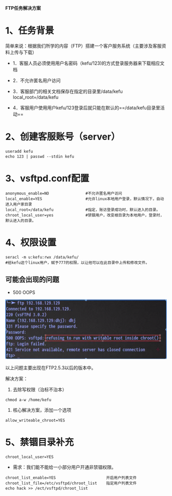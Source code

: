 **FTP任务解决方案**

# 1、任务背景

简单来说：根据我们所学的内容（FTP）搭建一个客户服务系统（主要涉及客服资料上传与下载）

- 1．客服人员必须使用用户名密码（kefu/123)的方式登录服务器来下载相应文档

- 2．不允许匿名用户访问

- 3．客服部门的相关文档保存在指定的目录里/data/kefu	local_root=/data/kefu

- 4．客服用户使用用户kefu/123登录后就只能在默认的==/data/kefu目录里活动==

# 2、创建客服账号（server）

```
useradd kefu 
echo 123 | passwd --stdin kefu
```

# 3、vsftpd.conf配置

```
anonymous_enable=NO                #不允许匿名用户访问
local_enable=YES                   #允许linux本地用户登录，默认情况下，自动进入用户家目录
local_root=/data/kefu              #指定，账访登录成功时，默认进入的目录。
chroot_local_user=yes              #禁锢用户，改变根目录为本地用户，登录时，默认进入的目录。
```

# 4、权限设置

```
seracl -m u:kefu:rwx /data/kefu/
#给kefu这个linux用户，赋予777的权限，以让他可以在此目录中上传和修改文件。
```

## 可能会出现的问题

- 500 OOPS

![](images/WEBRESOURCEf59c3e563345c37de8f835bab82c9bb6截图.png)

以上问题主要出现在FTP2.5.3以后的版本中。

解决方案：

1. 去除写权限（治标不治本）

```
chmod a-w /home/kefu
```

1. 核心解决方案，添加一个选项

```
allow_writeable_chroot=YES
```

# 5、禁锢目录补充

```
chroot_local_user=YES
```

- 需求：我们能不能给一小部分用户开通非禁锢权限。

```
chroot_list_enable=YES                      开启用户列表文件
chroot_list_file=/etc/vsftpd/chroot_list    指定用户列表文件
echo hack >> /ect/vsftpd/chroot_list
```